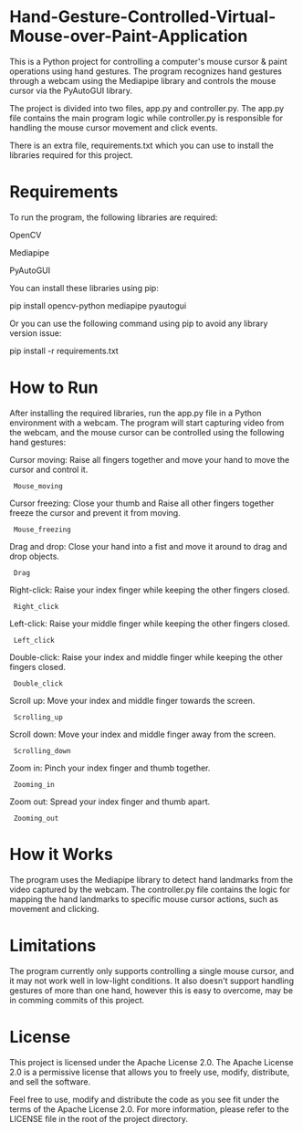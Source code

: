 # Hand-Gesture-Controlled-Virtual-Mouse-over-Paint-Application
This is a Python project for controlling a computer's mouse cursor & paint operations using hand gestures. The program recognizes hand gestures through a webcam using the Mediapipe library and controls the mouse cursor via the PyAutoGUI library.

The project is divided into two files, app.py and controller.py. The app.py file contains the main program logic while controller.py is responsible for handling the mouse cursor movement and click events.

There is an extra file, requirements.txt which you can use to install the libraries required for this project.

 # Requirements
 To run the program, the following libraries are required:

OpenCV

Mediapipe

PyAutoGUI


You can install these libraries using pip:

pip install opencv-python mediapipe pyautogui

Or you can use the following command using pip to avoid any library version issue:

pip install -r requirements.txt


# How to Run
After installing the required libraries, run the app.py file in a Python environment with a webcam. The program will start capturing video from the webcam, and the mouse cursor can be controlled using the following hand gestures:

Cursor moving: Raise all fingers together and move your hand to move the cursor and control it.

     Mouse_moving

Cursor freezing: Close your thumb and Raise all other fingers together freeze the cursor and prevent it from moving.

     Mouse_freezing

Drag and drop: Close your hand into a fist and move it around to drag and drop objects.

     Drag

Right-click: Raise your index finger while keeping the other fingers closed.

     Right_click

Left-click: Raise your middle finger while keeping the other fingers closed.

     Left_click

Double-click: Raise your index and middle finger while keeping the other fingers closed.

     Double_click

Scroll up: Move your index and middle finger towards the screen.

     Scrolling_up

Scroll down: Move your index and middle finger away from the screen.

     Scrolling_down

Zoom in: Pinch your index finger and thumb together.

     Zooming_in

Zoom out: Spread your index finger and thumb apart.

     Zooming_out


# How it Works
The program uses the Mediapipe library to detect hand landmarks from the video captured by the webcam. The controller.py file contains the logic for mapping the hand landmarks to specific mouse cursor actions, such as movement and clicking.

# Limitations
The program currently only supports controlling a single mouse cursor, and it may not work well in low-light conditions. It also doesn't support handling gestures of more than one hand, however this is easy to overcome, may be in comming commits of this project.

# License
This project is licensed under the Apache License 2.0. The Apache License 2.0 is a permissive license that allows you to freely use, modify, distribute, and sell the software.

Feel free to use, modify and distribute the code as you see fit under the terms of the Apache License 2.0. For more information, please refer to the LICENSE file in the root of the project directory.

